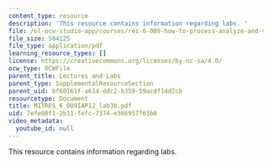 ```yaml
---
content_type: resource
description: 'This resource contains information regarding labs. '
file: /ol-ocw-studio-app/courses/res-6-009-how-to-process-analyze-and-visualize-data-january-iap-2012/7efe00f12b11fefc7374e366957f63b0_MITRES_6_009IAP12_lab3b.pdf
file_size: 504125
file_type: application/pdf
learning_resource_types: []
license: https://creativecommons.org/licenses/by-nc-sa/4.0/
ocw_type: OCWFile
parent_title: Lectures and Labs
parent_type: SupplementalResourceSection
parent_uid: bf60161f-a614-ddc2-b359-59acdf14d2cb
resourcetype: Document
title: MITRES_6_009IAP12_lab3b.pdf
uid: 7efe00f1-2b11-fefc-7374-e366957f63b0
video_metadata:
  youtube_id: null
---
```

This resource contains information regarding labs. 